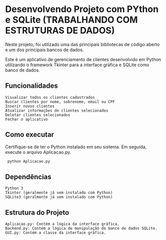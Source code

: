 # Desenvolvendo Projeto com PYthon e SQLite (TRABALHANDO COM ESTRUTURAS DE DADOS)

Neste projeto, foi utilizado uma das principais bibliotecas de código aberto e um dos principais bancos de dados.

Este é um aplicativo de gerenciamento de clientes desenvolvido em Python utilizando o framework Tkinter para a interface gráfica e SQLite como banco de dados.

## Funcionalidades

    Visualizar todos os clientes cadastrados
    Buscar clientes por nome, sobrenome, email ou CPF
    Inserir novos clientes
    Atualizar informações de clientes selecionados
    Deletar clientes selecionados
    Fechar o aplicativo

## Como executar

Certifique-se de ter o Python instalado em seu sistema. Em seguida, execute o arquivo Aplicacao.py.

```bash
 python Aplicacao.py
```

## Dependências

    Python 3
    Tkinter (geralmente já vem instalado com Python)
    SQLite3 (geralmente já vem instalado com Python)

## Estrutura do Projeto

    Aplicacao.py: Contém a lógica da interface gráfica.
    Backend.py: Contém a lógica de manipulação do banco de dados SQLite.
    GUI.py: Contém a classe da interface gráfica.
